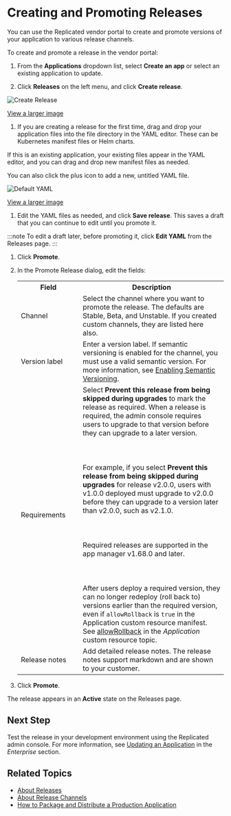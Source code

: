 # Creating and Promoting Releases

You can use the Replicated vendor portal to create and promote versions of your application to various release channels.

To create and promote a release in the vendor portal:

1. From the **Applications** dropdown list, select **Create an app** or select an existing application to update.

1. Click **Releases** on the left menu, and click **Create release**.

  ![Create Release](/images/release-create-new.png)

  [View a larger image](/images/release-create-new.png)

1. If you are creating a release for the first time, drag and drop your application files into the file directory in the YAML editor. These can be Kubernetes manifest files or Helm charts.

  If this is an existing application, your existing files appear in the YAML editor, and you can drag and drop new manifest files as needed.

  You can also click the plus icon to add a new, untitled YAML file.

   ![Default YAML](/images/guides/kots/default-yaml.png)

   [View a larger image](/images/guides/kots/default-yaml.png)

1. Edit the YAML files as needed, and click **Save release**. This saves a draft that you can continue to edit until you promote it.

  :::note
  To edit a draft later, before promoting it, click **Edit YAML** from the Releases page.
  :::

1. Click **Promote**.

1. In the Promote Release dialog, edit the fields:

    <table>
      <tr>
        <th width="30%">Field</th>
        <th width="70%">Description</th>
      </tr>
      <tr>
        <td>Channel</td>
        <td>Select the channel where you want to promote the release. The defaults are Stable, Beta, and Unstable. If you created custom channels, they are listed here also.</td>
      </tr>
      <tr>
        <td>Version label</td>
        <td>Enter a version label. If semantic versioning is enabled for the channel, you must use a valid semantic version. For more information, see <a href="releases-semantic-versioning">Enabling Semantic Versioning</a>.</td>
      </tr>
      <tr>
        <td>Requirements</td>
        <td>Select <strong>Prevent this release from being skipped during upgrades</strong> to mark the release as required. When a release is required, the admin console requires users to upgrade to that version before they can upgrade to a later version.<br></br><br></br>For example, if you select <strong>Prevent this release from being skipped during upgrades</strong> for release v2.0.0, users with v1.0.0 deployed must upgrade to v2.0.0 before they can upgrade to a version later than v2.0.0, such as v2.1.0.<br></br><br></br>Required releases are supported in the app manager v1.68.0 and later.<br></br><br></br>After users deploy a required version, they can no longer redeploy (roll back to) versions earlier than the required version, even if <code>allowRollback</code> is <code>true</code> in the Application custom resource manifest. See <a href="../reference/custom-resource-application#allowrollback">allowRollback</a> in the <i>Application</i> custom resource topic.</td>
      </tr>
      <tr>
        <td>Release notes</td>
        <td>Add detailed release notes. The release notes support markdown and are shown to your customer.</td>
      </tr>
    </table>

1. Click **Promote**.

  The release appears in an **Active** state on the Releases page.

## Next Step

Test the release in your development environment using the Replicated admin console. For more information, see [Updating an Application](../enterprise/updating-apps) in the _Enterprise_ section.

## Related Topics

* [About Releases](releases-about)
* [About Release Channels](releases-about-channels)
* [How to Package and Distribute a Production Application](distributing-workflow)
